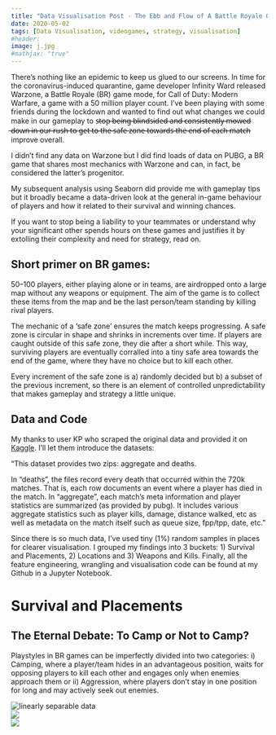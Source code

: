 ```yaml
---
title: "Data Visualisation Post - The Ebb and Flow of A Battle Royale Game: A Visual Guide"
date: 2020-05-02
tags: [Data Visualisation, videogames, strategy, visualisation]
#header:
image: j.jpg
#mathjax: "true"
---
```


There’s nothing like an epidemic to keep us glued to our screens. In time for the coronavirus-induced quarantine, game developer Infinity Ward released Warzone, a Battle Royale (BR) game mode, for Call of Duty: Modern Warfare, a game with a 50 million player count. I’ve been playing with some friends during the lockdown and wanted to find out what changes we could make in our gameplay to s̶t̶o̶p̶ ̶b̶e̶i̶n̶g̶ ̶b̶l̶i̶n̶d̶s̶i̶d̶e̶d̶ ̶a̶n̶d̶ ̶c̶o̶n̶s̶i̶s̶t̶e̶n̶t̶l̶y̶ ̶m̶o̶w̶e̶d̶ ̶d̶o̶w̶n̶ ̶i̶n̶ ̶o̶u̶r̶ ̶r̶u̶s̶h̶ ̶t̶o̶ ̶g̶e̶t̶ ̶t̶o̶ ̶t̶h̶e̶ ̶s̶a̶f̶e̶ ̶z̶o̶n̶e̶ ̶t̶o̶w̶a̶r̶d̶s̶ ̶t̶h̶e̶ ̶e̶n̶d̶ ̶o̶f̶ ̶e̶a̶c̶h̶ ̶m̶a̶t̶c̶h̶ improve overall.

I didn’t find any data on Warzone but I did find loads of data on PUBG, a BR game that shares most mechanics with Warzone and can, in fact, be considered the latter’s progenitor.

My subsequent analysis using Seaborn did provide me with gameplay tips but it broadly became a data-driven look at the general in-game behaviour of players and how it related to their survival and winning chances.

If you want to stop being a liability to your teammates or understand why your significant other spends hours on these games and justifies it by extolling their complexity and need for strategy, read on.

## Short primer on BR games:

50–100 players, either playing alone or in teams, are airdropped onto a large map without any weapons or equipment. The aim of the game is to collect these items from the map and be the last person/team standing by killing rival players.

The mechanic of a ‘safe zone’ ensures the match keeps progressing. A safe zone is circular in shape and shrinks in increments over time. If players are caught outside of this safe zone, they die after a short while. This way, surviving players are eventually corralled into a tiny safe area towards the end of the game, where they have no choice but to kill each other.

Every increment of the safe zone is a) randomly decided but b) a subset of the previous increment, so there is an element of controlled unpredictability that makes gameplay and strategy a little unique.

## Data and Code

My thanks to user KP who scraped the original data and provided it on [Kaggle](https://www.kaggle.com/skihikingkevin/pubg-match-deaths#erangel.jpg). I’ll let them introduce the datasets:

“This dataset provides two zips: aggregate and deaths.

In “deaths”, the files record every death that occurred within the 720k matches. That is, each row documents an event where a player has died in the match.
In “aggregate”, each match’s meta information and player statistics are summarized (as provided by pubg). It includes various aggregate statistics such as player kills, damage, distance walked, etc as well as metadata on the match itself such as queue size, fpp/tpp, date, etc.”

Since there is so much data, I’ve used tiny (1%) random samples in places for clearer visualisation. I grouped my findings into 3 buckets: 1) Survival and Placements, 2) Locations and 3) Weapons and Kills. Finally, all the feature engineering, wrangling and visualisation code can be found at my Github in a Jupyter Notebook.

# Survival and Placements

## The Eternal Debate: To Camp or Not to Camp?

Playstyles in BR games can be imperfectly divided into two categories: i) Camping, where a player/team hides in an advantageous position, waits for opposing players to kill each other and engages only when enemies approach them or ii) Aggression, where players don’t stay in one position for long and may actively seek out enemies.

<img src="{{ site.url }}{{ site.baseurl }}//img/dd.jpg" alt="linearly separable data">

<img src="{{site.url}}/img/dd.jpg" style="display: block; margin: auto;" />

<img src="{{site.url}}/images/dd.jpg" style="display: block; margin: auto;" />
